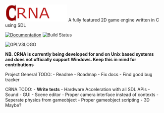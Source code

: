 ![CRNA Logo](res/img/LogoROW.png)
A fully featured 2D game engine written in C using SDL

[![Documentation](https://img.shields.io/badge/api-reference-blue.svg)](docs/html/index.html)
![Build Status](https://img.shields.io/badge/api-reference-blue.svg)

![GPLV3LOGO](https://www.gnu.org/graphics/gplv3-or-later.png)

**NB. CRNA is currently being developed for and on Unix based systems and does not officially support Windows. Keep this in mind for contributions**

Project General TODO:
    - Readme
    - Roadmap
    - Fix docs
    - Find good bug tracker

CRNA TODO: 
    - **Write tests**
    - Hardware Acceleration with all SDL APIs
    - Sound
    - GUI
    - Scene editor
    - Proper camera interface instead of contexts
    - Seperate physics from gameobject 
    - Proper gameobject scripting
    - 3D Maybe?
